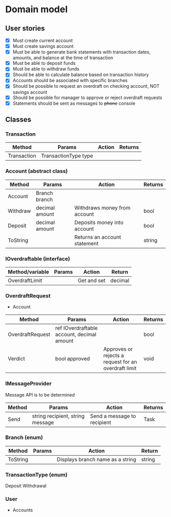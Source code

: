 # Domain model

## User stories

- [x] Must create current account
- [x] Must create savings account
- [x] Must be able to generate bank statements with transaction dates, amounts, and balance at the time of transaction
- [x] Must be able to deposit funds
- [x] Must be able to withdraw funds
- [x] Should be able to calculate balance based on transaction history
- [x] Accounts should be associated with specific branches
- [x] Should be possible to request an overdraft on checking account, NOT savings account
- [x] Should be possible for manager to approve or reject overdraft requests
- [x] Statements should be sent as messages to ~~phone~~ console

## Classes

### Transaction

| Method      | Params               | Action | Returns |
|-------------|----------------------|--------|---------|
| Transaction | TransactionType type |        |         |


### Account (abstract class)
| Method   | Params         | Action                       | Returns |
|----------|----------------|------------------------------|---------|
| Account  | Branch branch  |                              |         |
| Withdraw | decimal amount | Withdraws money from account | bool    |
| Deposit  | decimal amount | Deposits money into account  | bool    |
| ToString |                | Returns an account statement | string  |

### IOverdraftable (interface)

| Method/variable | Params | Action      | Return  |
|-----------------|--------|-------------|---------|
| OverdraftLimit  |        | Get and set | decimal |

### OverdraftRequest
- Account

| Method           | Params                                     | Action                                               | Returns |
|------------------|--------------------------------------------|------------------------------------------------------|---------|
| OverdraftRequest | ref IOverdraftable account, decimal amount |                                                      | bool    |
| Verdict          | bool approved                              | Approves or rejects a request for an overdraft limit | void    |

### IMessageProvider
Message API is to be determined

| Method | Params                           | Action                      | Returns    |
|--------|----------------------------------|-----------------------------|------------|
| Send   | string recipient, string message | Send a message to recipient | Task<bool> |


### Branch (enum)

| Method   | Params | Action                           | Return |
|----------|--------|----------------------------------|--------|
| ToString |        | Displays branch name as a string | string |

### TransactionType (enum)
Deposit
Withdrawal

### User
- Accounts

